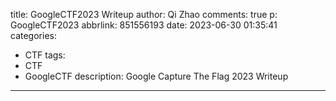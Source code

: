 title: GoogleCTF2023 Writeup
author: Qi Zhao
comments: true
p: GoogleCTF2023
abbrlink: 851556193
date: 2023-06-30 01:35:41
categories:
  - CTF
tags:
  - CTF
  - GoogleCTF
description: Google Capture The Flag 2023 Writeup
---
